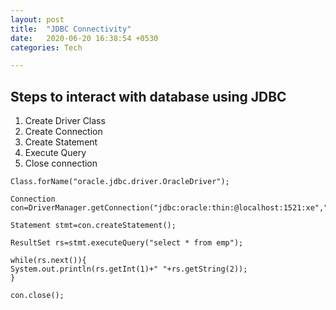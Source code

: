 ```yaml
---
layout: post
title:  "JDBC Connectivity"
date:   2020-06-20 16:38:54 +0530
categories: Tech

---
```

## Steps to interact with database using JDBC

1. Create Driver Class
2. Create Connection
3. Create Statement
4. Execute Query
5. Close connection

```
Class.forName("oracle.jdbc.driver.OracleDriver");

Connection con=DriverManager.getConnection("jdbc:oracle:thin:@localhost:1521:xe","neo4j","password");

Statement stmt=con.createStatement();
```

```
ResultSet rs=stmt.executeQuery("select * from emp");  
  
while(rs.next()){  
System.out.println(rs.getInt(1)+" "+rs.getString(2));  
}  
```

`con.close();`